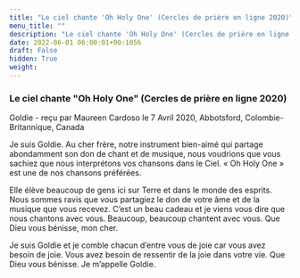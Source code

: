 ```yaml
---
title: "Le ciel chante 'Oh Holy One' (Cercles de prière en ligne 2020)"
menu_title: ""
description: "Le ciel chante 'Oh Holy One' (Cercles de prière en ligne 2020)"
date: 2022-06-01 06:00:01+00:1056
draft: False
hidden: True
weight:
---
```

### Le ciel chante "Oh Holy One" (Cercles de prière en ligne 2020)

Goldie - reçu par Maureen Cardoso le 7 Avril 2020, Abbotsford, Colombie-Britannique, Canada

Je suis Goldie. Au cher frère, notre instrument bien-aimé qui partage abondamment son don de chant et de musique, nous voudrions que vous sachiez que nous interprétons vos chansons dans le Ciel. « Oh Holy One » est une de nos chansons préférées.

Elle élève beaucoup de gens ici sur Terre et dans le monde des esprits. Nous sommes ravis que vous partagiez le don de votre âme et de la musique que vous recevez. C’est un beau cadeau et je viens vous dire que nous chantons avec vous. Beaucoup, beaucoup chantent avec vous. Que Dieu vous bénisse, mon cher.

Je suis Goldie et je comble chacun d’entre vous de joie car vous avez besoin de joie. Vous avez besoin de ressentir de la joie dans votre vie. Que Dieu vous bénisse. Je m’appelle Goldie.





